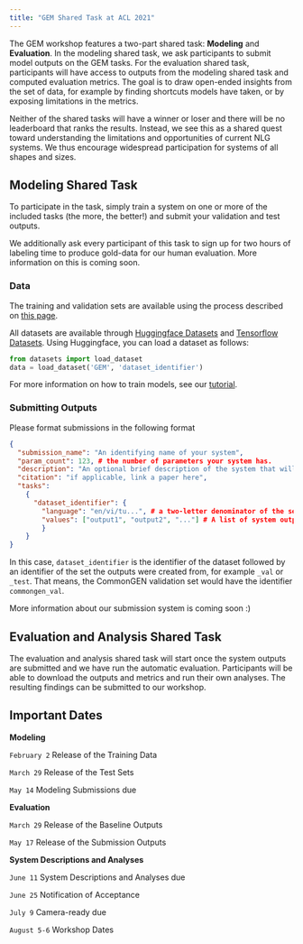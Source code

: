 ```yaml
---
title: "GEM Shared Task at ACL 2021"
---
```


The GEM workshop features a two-part shared task: **Modeling** and **Evaluation**. In the modeling shared task, we ask participants to submit model outputs on the GEM tasks. For the evaluation shared task, participants will have access to outputs from the modeling shared task and computed evaluation metrics. The goal is to draw open-ended insights from the set of data, for example by finding shortcuts models have taken, or by exposing limitations in the metrics.

Neither of the shared tasks will have a winner or loser and there will be no leaderboard that ranks the results. Instead, we see this as a shared quest toward understanding the limitations and opportunities of current NLG systems. We thus encourage widespread participation for systems of all shapes and sizes.

## Modeling Shared Task

To participate in the task, simply train a system on one or more of the included tasks (the more, the better!) and submit your validation and test outputs.

We additionally ask every participant of this task to sign up for two hours of labeling time to produce gold-data for our human evaluation. More information on this is coming soon.

### Data

The training and validation sets are available using the process described on [this page]().

All datasets are available through [Huggingface Datasets](https://huggingface.co/docs/datasets/) and [Tensorflow Datasets](https://www.tensorflow.org/datasets). Using Huggingface, you can load a dataset as follows:

```python
from datasets import load_dataset
data = load_dataset('GEM', 'dataset_identifier')
```

For more information on how to train models, see our [tutorial](/get_started).

### Submitting Outputs

Please format submissions in the following format

```json
{
  "submission_name": "An identifying name of your system",
  "param_count": 123, # the number of parameters your system has.
  "description": "An optional brief description of the system that will be shown on the website",
  "citation": "if applicable, link a paper here",
  "tasks":
    {
      "dataset_identifier": {
        "language": "en/vi/tu...", # a two-letter denominator of the sets language.
        "values": ["output1", "output2", "..."] # A list of system outputs
        }
    }
}
```

In this case, `dataset_identifier` is the identifier of the dataset followed by an identifier of the set the outputs were created from, for example `_val` or `_test`. That means, the CommonGEN validation set would have the identifier `commongen_val`.

More information about our submission system is coming soon :)

## Evaluation and Analysis Shared Task

The evaluation and analysis shared task will start once the system outputs are submitted and we have run the automatic evaluation. Participants will be able to download the outputs and metrics and run their own analyses. The resulting findings can be submitted to our workshop.

## Important Dates

**Modeling**

`February 2` Release of the Training Data

`March 29` Release of the Test Sets

`May 14` Modeling Submissions due


**Evaluation**

`March 29` Release of the Baseline Outputs

`May 17` Release of the Submission Outputs


**System Descriptions and Analyses**

`June 11` System Descriptions and Analyses due

`June 25` Notification of Acceptance

`July 9` Camera-ready due

`August 5-6` Workshop Dates